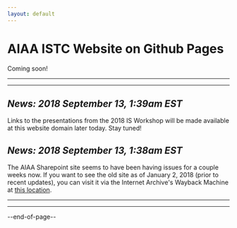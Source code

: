 ```yaml
---
layout: default
---
```


# AIAA ISTC Website on Github Pages<br/>

Coming soon!

* * *
* * *

## <i>News: 2018 September 13, 1:39am EST</i>
Links to the presentations from the 2018 IS Workshop will be made available at this website domain later today. Stay tuned!

## <i>News: 2018 September 13, 1:38am EST</i>
The AIAA Sharepoint site seems to have been having issues for a couple weeks now. If you want to see the old site as of January 2, 2018 (prior to recent updates), you can visit it via the Internet Archive's Wayback Machine at [this location](https://web.archive.org/web/20180102071918/https://info.aiaa.org/tac/isg/ISTC/default.aspx).

* * *
* * *

--end-of-page--
